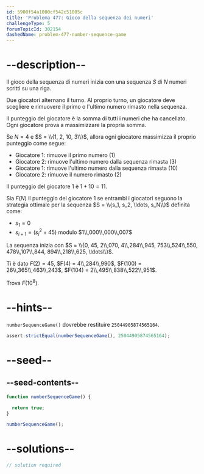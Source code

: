 ```yaml
---
id: 5900f54a1000cf542c51005c
title: 'Problema 477: Gioco della sequenza dei numeri'
challengeType: 5
forumTopicId: 302154
dashedName: problem-477-number-sequence-game
---
```


# --description--

Il gioco della sequenza di numeri inizia con una sequenza $S$ di $N$ numeri scritti su una riga.

Due giocatori alternano il turno. Al proprio turno, un giocatore deve scegliere e rimuovere il primo o l'ultimo numero rimasto nella sequenza.

Il punteggio del giocatore è la somma di tutti i numeri che ha cancellato. Ogni giocatore prova a massimizzare la propria somma.

Se $N = 4$ e $S = \\{1, 2, 10, 3\\}$, allora ogni giocatore massimizza il proprio punteggio come segue:

- Giocatore 1: rimuove il primo numero (1)
- Giocatore 2: rimuove l'ultimo numero dalla sequenza rimasta (3)
- Giocatore 1: rimuove l'ultimo numero dalla sequenza rimasta (10)
- Giocatore 2: rimuove il numero rimasto (2)

Il punteggio del giocatore 1 è $1 + 10 = 11$.

Sia $F(N)$ il punteggio del giocatore 1 se entrambi i giocatori seguono la strategia ottimale per la sequenza $S = \\{s_1, s_2, \ldots, s_N\\}$ definita come:

- $s_1 = 0$
- $s_{i + 1} = ({s_i}^2 + 45)$ modulo $1\\,000\\,000\\,007$

La sequenza inizia con $S = \\{0, 45, 2\\,070, 4\\,284\\,945, 753\\,524\\,550, 478\\,107\\,844, 894\\,218\\,625, \ldots\\}$.

Ti è dato $F(2) = 45$, $F(4) = 4\\,284\\,990$, $F(100) = 26\\,365\\,463\\,243$, $F(104) = 2\\,495\\,838\\,522\\,951$.

Trova $F({10}^8)$.

# --hints--

`numberSequenceGame()` dovrebbe restituire `25044905874565164`.

```js
assert.strictEqual(numberSequenceGame(), 25044905874565164);
```

# --seed--

## --seed-contents--

```js
function numberSequenceGame() {

  return true;
}

numberSequenceGame();
```

# --solutions--

```js
// solution required
```
